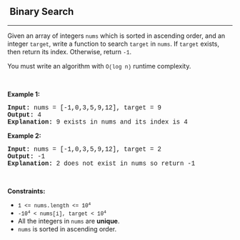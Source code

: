 <h2>  Binary Search</h2><hr><div><p>Given an array of integers <code style="font-family: SFMono-Regular, Consolas, &quot;Liberation Mono&quot;, Menlo, Courier, monospace, Bangla580, sans-serif;">nums</code> which is sorted in ascending order, and an integer <code style="font-family: SFMono-Regular, Consolas, &quot;Liberation Mono&quot;, Menlo, Courier, monospace, Bangla580, sans-serif;">target</code>, write a function to search <code style="font-family: SFMono-Regular, Consolas, &quot;Liberation Mono&quot;, Menlo, Courier, monospace, Bangla580, sans-serif;">target</code> in <code style="font-family: SFMono-Regular, Consolas, &quot;Liberation Mono&quot;, Menlo, Courier, monospace, Bangla580, sans-serif;">nums</code>. If <code style="font-family: SFMono-Regular, Consolas, &quot;Liberation Mono&quot;, Menlo, Courier, monospace, Bangla580, sans-serif;">target</code> exists, then return its index. Otherwise, return <code style="font-family: SFMono-Regular, Consolas, &quot;Liberation Mono&quot;, Menlo, Courier, monospace, Bangla580, sans-serif;">-1</code>.</p>

<p>You must write an algorithm with <code style="font-family: SFMono-Regular, Consolas, &quot;Liberation Mono&quot;, Menlo, Courier, monospace, Bangla580, sans-serif;">O(log n)</code> runtime complexity.</p>

<p>&nbsp;</p>
<p><strong>Example 1:</strong></p>

<pre style="font-family: SFMono-Regular, Consolas, &quot;Liberation Mono&quot;, Menlo, Courier, monospace, Bangla580, sans-serif;"><strong>Input:</strong> nums = [-1,0,3,5,9,12], target = 9
<strong>Output:</strong> 4
<strong>Explanation:</strong> 9 exists in nums and its index is 4
</pre>

<p><strong>Example 2:</strong></p>

<pre style="font-family: SFMono-Regular, Consolas, &quot;Liberation Mono&quot;, Menlo, Courier, monospace, Bangla580, sans-serif;"><strong>Input:</strong> nums = [-1,0,3,5,9,12], target = 2
<strong>Output:</strong> -1
<strong>Explanation:</strong> 2 does not exist in nums so return -1
</pre>

<p>&nbsp;</p>
<p><strong>Constraints:</strong></p>

<ul>
	<li><code style="font-family: SFMono-Regular, Consolas, &quot;Liberation Mono&quot;, Menlo, Courier, monospace, Bangla580, sans-serif;">1 &lt;= nums.length &lt;= 10<sup>4</sup></code></li>
	<li><code style="font-family: SFMono-Regular, Consolas, &quot;Liberation Mono&quot;, Menlo, Courier, monospace, Bangla580, sans-serif;">-10<sup>4</sup> &lt; nums[i], target &lt; 10<sup>4</sup></code></li>
	<li>All the integers in <code style="font-family: SFMono-Regular, Consolas, &quot;Liberation Mono&quot;, Menlo, Courier, monospace, Bangla580, sans-serif;">nums</code> are <strong>unique</strong>.</li>
	<li><code style="font-family: SFMono-Regular, Consolas, &quot;Liberation Mono&quot;, Menlo, Courier, monospace, Bangla580, sans-serif;">nums</code> is sorted in ascending order.</li>
</ul>
</div>